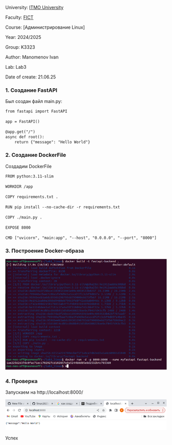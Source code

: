 University: [ITMO University](https://itmo.ru/ru/)

Faculty: [FICT](https://fict.itmo.ru)

Course: [Администрирование Linux]

Year: 2024/2025

Group: K3323

Author: Manomenov Ivan

Lab: Lab3

Date of create: 21.06.25

### 1. Создание FastAPI 

Был создан файл main.py:

```
from fastapi import FastAPI

app = FastAPI()

@app.get("/")
async def root():
    return {"message": "Hello World"}
```

### 2. Создание DockerFile

Создадим DockerFile

```
FROM python:3.11-slim

WORKDIR /app

COPY requirements.txt .

RUN pip install --no-cache-dir -r requirements.txt

COPY ./main.py .

EXPOSE 8000

CMD ["uvicorn", "main:app", "--host", "0.0.0.0", "--port", "8000"]
```

### 3. Построение Docker-образа

![](https://github.com/IvanManomenov/linux2025spring/blob/main/lab3/lab3-1.png)

### 4. Проверка
Запускаем на http://localhost:8000/

![](https://github.com/IvanManomenov/linux2025spring/blob/main/lab3/lab3-2.png)

Успех
